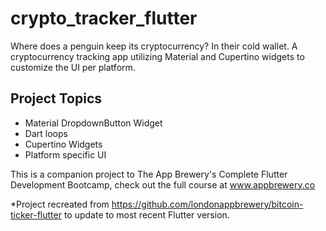 # crypto_tracker_flutter

Where does a penguin keep its cryptocurrency? In their cold wallet.  A cryptocurrency tracking app utilizing Material and Cupertino widgets to customize the UI per platform.

## Project Topics
- Material DropdownButton Widget
- Dart loops
- Cupertino Widgets
- Platform specific UI

This is a companion project to The App Brewery's Complete Flutter Development Bootcamp, check out the full course at www.appbrewery.co

*Project recreated from https://github.com/londonappbrewery/bitcoin-ticker-flutter to update to most recent Flutter version.